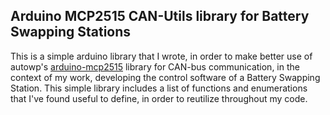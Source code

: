 Arduino MCP2515 CAN-Utils library for Battery Swapping Stations
--------------------------------------------------------------------
This is a simple arduino library that I wrote, in order to make better use of autowp's [arduino-mcp2515](https://github.com/autowp/arduino-mcp2515.git) library for CAN-bus communication, in the context of my work, developing the control software of a Battery Swapping Station. This simple library includes a list of functions and enumerations that I've found useful to define, in order to reutilize throughout my code.